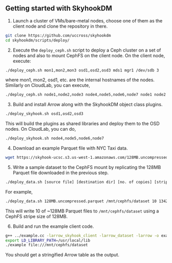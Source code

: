 ## Getting started with SkyhookDM

1. Launch a cluster of VMs/bare-metal nodes, choose one of them as the client node and clone the repository in there.
```bash
git clone https://github.com/uccross/skyhookdm
cd skyhookdm/scripts/deploy/
```

2. Execute the `deploy_ceph.sh` script to deploy a Ceph cluster on a set of nodes and also to mount CephFS on the client node. On the client node, execute:

```bash
./deploy_ceph.sh mon1,mon2,mon3 osd1,osd2,osd3 mds1 mgr1 /dev/sdb 3
```
where mon1, mon2, osd1, etc. are the internal hostnames of the nodes. Similarly on CloudLab, you can execute,

```bash
./deploy_ceph.sh node1,node2,node3 node4,node5,node6,node7 node1 node2 /dev/nvme0n1p4 3
```

3. Build and install Arrow along with the SkyhookDM object class plugins.

```bash
./deploy_skyhook.sh osd1,osd2,osd3
```
This will build the plugins as shared libraries and deploy them to the OSD nodes. On CloudLab, you can do,

```bash
./deploy_skyhook.sh node4,node5,node6,node7
```

4. Download an example Parquet file with NYC Taxi data.
```bash
wget https://skyhook-ucsc.s3.us-west-1.amazonaws.com/128MB.uncompressed.parquet
```

5. Write a sample dataset to the CephFS mount by replicating the 128MB Parquet file downloaded in the previous step.

```bash
./deploy_data.sh [source file] [destination dir] [no. of copies] [stripe unit]
```

For example,
```bash
./deploy_data.sh 128MB.uncompressed.parquet /mnt/cephfs/dataset 10 134217728
```

This will write 10 of ~128MB Parquet files to `/mnt/cephfs/dataset` using a CephFS stripe size of 128MB. 

6. Build and run the example client code.
```bash
g++ ../example.cc -larrow_skyhook_client -larrow_dataset -larrow -o example
export LD_LIBRARY_PATH=/usr/local/lib
./example file:///mnt/cephfs/dataset
```

You should get a stringified Arrow table as the output.
